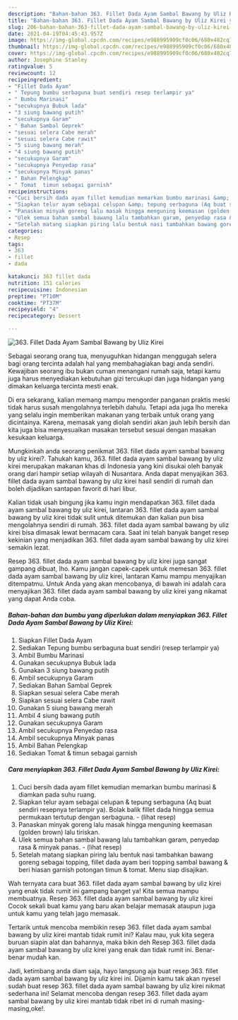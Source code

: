 ```yaml
---
description: "Bahan-bahan 363. Fillet Dada Ayam Sambal Bawang by Uliz Kirei yang lezat dan Mudah Dibuat"
title: "Bahan-bahan 363. Fillet Dada Ayam Sambal Bawang by Uliz Kirei yang lezat dan Mudah Dibuat"
slug: 206-bahan-bahan-363-fillet-dada-ayam-sambal-bawang-by-uliz-kirei-yang-lezat-dan-mudah-dibuat
date: 2021-04-19T04:45:43.957Z
image: https://img-global.cpcdn.com/recipes/e988995909cf0c06/680x482cq70/363-fillet-dada-ayam-sambal-bawang-by-uliz-kirei-foto-resep-utama.jpg
thumbnail: https://img-global.cpcdn.com/recipes/e988995909cf0c06/680x482cq70/363-fillet-dada-ayam-sambal-bawang-by-uliz-kirei-foto-resep-utama.jpg
cover: https://img-global.cpcdn.com/recipes/e988995909cf0c06/680x482cq70/363-fillet-dada-ayam-sambal-bawang-by-uliz-kirei-foto-resep-utama.jpg
author: Josephine Stanley
ratingvalue: 5
reviewcount: 12
recipeingredient:
- "Fillet Dada Ayam"
- " Tepung bumbu serbaguna buat sendiri resep terlampir ya"
- " Bumbu Marinasi"
- "secukupnya Bubuk lada"
- "3 siung bawang putih"
- "secukupnya Garam"
- " Bahan Sambal Geprek"
- "sesuai selera Cabe merah"
- "sesuai selera Cabe rawit"
- "5 siung bawang merah"
- "4 siung bawang putih"
- "secukupnya Garam"
- "secukupnya Penyedap rasa"
- "secukupnya Minyak panas"
- " Bahan Pelengkap"
- " Tomat  timun sebagai garnish"
recipeinstructions:
- "Cuci bersih dada ayam fillet kemudian memarkan bumbu marinasi &amp; diamkan pada suhu ruang."
- "Siapkan telur ayam sebagai celupan &amp; tepung serbaguna (Aq buat sendiri resepnya terlampir ya). Bolak balik fillet dada hingga semua permukaan tertutup dengan serbaguna.           (lihat resep)"
- "Panaskan minyak goreng lalu masak hingga menguning keemasan (golden brown) lalu tiriskan."
- "Ulek semua bahan sambal bawang lalu tambahkan garam, penyedap rasa &amp; minyak panas.           (lihat resep)"
- "Setelah matang siapkan piring lalu bentuk nasi tambahkan bawang goreng sebagai topping, fillet dada ayam beri topping sambal bawang &amp; beri hiasan garnish potongan timun &amp; tomat. Menu siap disajikan."
categories:
- Resep
tags:
- 363
- fillet
- dada

katakunci: 363 fillet dada 
nutrition: 151 calories
recipecuisine: Indonesian
preptime: "PT10M"
cooktime: "PT37M"
recipeyield: "4"
recipecategory: Dessert

---
```



![363. Fillet Dada Ayam Sambal Bawang by Uliz Kirei](https://img-global.cpcdn.com/recipes/e988995909cf0c06/680x482cq70/363-fillet-dada-ayam-sambal-bawang-by-uliz-kirei-foto-resep-utama.jpg)

Sebagai seorang orang tua, menyuguhkan hidangan menggugah selera bagi orang tercinta adalah hal yang membahagiakan bagi anda sendiri. Kewajiban seorang ibu bukan cuman menangani rumah saja, tetapi kamu juga harus menyediakan kebutuhan gizi tercukupi dan juga hidangan yang dimakan keluarga tercinta mesti enak.

Di era  sekarang, kalian memang mampu mengorder panganan praktis meski tidak harus susah mengolahnya terlebih dahulu. Tetapi ada juga lho mereka yang selalu ingin memberikan makanan yang terbaik untuk orang yang dicintainya. Karena, memasak yang diolah sendiri akan jauh lebih bersih dan kita juga bisa menyesuaikan masakan tersebut sesuai dengan masakan kesukaan keluarga. 



Mungkinkah anda seorang penikmat 363. fillet dada ayam sambal bawang by uliz kirei?. Tahukah kamu, 363. fillet dada ayam sambal bawang by uliz kirei merupakan makanan khas di Indonesia yang kini disukai oleh banyak orang dari hampir setiap wilayah di Nusantara. Anda dapat menyajikan 363. fillet dada ayam sambal bawang by uliz kirei hasil sendiri di rumah dan boleh dijadikan santapan favorit di hari libur.

Kalian tidak usah bingung jika kamu ingin mendapatkan 363. fillet dada ayam sambal bawang by uliz kirei, lantaran 363. fillet dada ayam sambal bawang by uliz kirei tidak sulit untuk ditemukan dan kalian pun bisa mengolahnya sendiri di rumah. 363. fillet dada ayam sambal bawang by uliz kirei bisa dimasak lewat bermacam cara. Saat ini telah banyak banget resep kekinian yang menjadikan 363. fillet dada ayam sambal bawang by uliz kirei semakin lezat.

Resep 363. fillet dada ayam sambal bawang by uliz kirei juga sangat gampang dibuat, lho. Kamu jangan capek-capek untuk memesan 363. fillet dada ayam sambal bawang by uliz kirei, lantaran Kamu mampu menyajikan ditempatmu. Untuk Anda yang akan mencobanya, di bawah ini adalah cara menyajikan 363. fillet dada ayam sambal bawang by uliz kirei yang nikamat yang dapat Anda coba.

<!--inarticleads1-->

##### Bahan-bahan dan bumbu yang diperlukan dalam menyiapkan 363. Fillet Dada Ayam Sambal Bawang by Uliz Kirei:

1. Siapkan Fillet Dada Ayam
1. Sediakan  Tepung bumbu serbaguna buat sendiri (resep terlampir ya)
1. Ambil  Bumbu Marinasi
1. Gunakan secukupnya Bubuk lada
1. Gunakan 3 siung bawang putih
1. Ambil secukupnya Garam
1. Sediakan  Bahan Sambal Geprek
1. Siapkan sesuai selera Cabe merah
1. Siapkan sesuai selera Cabe rawit
1. Gunakan 5 siung bawang merah
1. Ambil 4 siung bawang putih
1. Gunakan secukupnya Garam
1. Ambil secukupnya Penyedap rasa
1. Ambil secukupnya Minyak panas
1. Ambil  Bahan Pelengkap
1. Sediakan  Tomat &amp; timun sebagai garnish




<!--inarticleads2-->

##### Cara menyiapkan 363. Fillet Dada Ayam Sambal Bawang by Uliz Kirei:

1. Cuci bersih dada ayam fillet kemudian memarkan bumbu marinasi &amp; diamkan pada suhu ruang.
1. Siapkan telur ayam sebagai celupan &amp; tepung serbaguna (Aq buat sendiri resepnya terlampir ya). Bolak balik fillet dada hingga semua permukaan tertutup dengan serbaguna. -           (lihat resep)
1. Panaskan minyak goreng lalu masak hingga menguning keemasan (golden brown) lalu tiriskan.
1. Ulek semua bahan sambal bawang lalu tambahkan garam, penyedap rasa &amp; minyak panas. -           (lihat resep)
1. Setelah matang siapkan piring lalu bentuk nasi tambahkan bawang goreng sebagai topping, fillet dada ayam beri topping sambal bawang &amp; beri hiasan garnish potongan timun &amp; tomat. Menu siap disajikan.




Wah ternyata cara buat 363. fillet dada ayam sambal bawang by uliz kirei yang enak tidak rumit ini gampang banget ya! Kita semua mampu membuatnya. Resep 363. fillet dada ayam sambal bawang by uliz kirei Cocok sekali buat kamu yang baru akan belajar memasak ataupun juga untuk kamu yang telah jago memasak.

Tertarik untuk mencoba membikin resep 363. fillet dada ayam sambal bawang by uliz kirei mantab tidak rumit ini? Kalau mau, yuk kita segera buruan siapin alat dan bahannya, maka bikin deh Resep 363. fillet dada ayam sambal bawang by uliz kirei yang enak dan tidak rumit ini. Benar-benar mudah kan. 

Jadi, ketimbang anda diam saja, hayo langsung aja buat resep 363. fillet dada ayam sambal bawang by uliz kirei ini. Dijamin kamu tak akan nyesel sudah buat resep 363. fillet dada ayam sambal bawang by uliz kirei nikmat sederhana ini! Selamat mencoba dengan resep 363. fillet dada ayam sambal bawang by uliz kirei mantab tidak ribet ini di rumah masing-masing,oke!.

